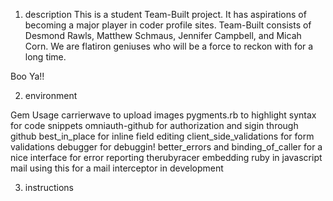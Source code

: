 1. description
  This is a student Team-Built project. It has aspirations of becoming a major player in coder profile sites.
  Team-Built consists of Desmond Rawls, Matthew Schmaus, Jennifer Campbell, and Micah Corn. We are flatiron geniuses who will be a force to reckon with for a long time.

  Boo Ya!!



2. environment 

Gem Usage
  carrierwave to upload images
  pygments.rb to highlight syntax for code snippets
  omniauth-github for authorization and sigin through github
  best_in_place for inline field editing
  client_side_validations for form validations
  debugger for debuggin!
  better_errors and binding_of_caller for a nice interface for error reporting
  therubyracer embedding ruby in javascript
  mail using this for a mail interceptor in development

3. instructions
